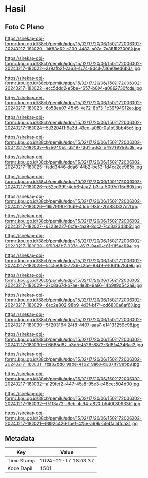 # Hasil

## Foto C Plano

https://sirekap-obj-formc.kpu.go.id/38cb/pemilu/pdpr/15/02/17/20/06/1502172006002-20240217-180020--1df83c62-e299-4483-a02c-7c3515270980.jpg

https://sirekap-obj-formc.kpu.go.id/38cb/pemilu/pdpr/15/02/17/20/06/1502172006002-20240217-180022--2a9afb2f-2a63-4c74-9dcd-736e0eed6b3a.jpg

https://sirekap-obj-formc.kpu.go.id/38cb/pemilu/pdpr/15/02/17/20/06/1502172006002-20240217-180022--ecc5ddd2-e5be-4657-b804-a0892730fcde.jpg

https://sirekap-obj-formc.kpu.go.id/38cb/pemilu/pdpr/15/02/17/20/06/1502172006002-20240217-180023--6b58ee07-4545-4c72-8b73-1c39794912eb.jpg

https://sirekap-obj-formc.kpu.go.id/38cb/pemilu/pdpr/15/02/17/20/06/1502172006002-20240217-180024--5d3204f1-9a3d-43ed-a080-0a1b93bb45c6.jpg

https://sirekap-obj-formc.kpu.go.id/38cb/pemilu/pdpr/15/02/17/20/06/1502172006002-20240217-180025--955040bb-d219-42d1-adc2-b48736856a25.jpg

https://sirekap-obj-formc.kpu.go.id/38cb/pemilu/pdpr/15/02/17/20/06/1502172006002-20240217-180025--fadd3446-dda6-44b2-be63-1d4ce2ce985b.jpg

https://sirekap-obj-formc.kpu.go.id/38cb/pemilu/pdpr/15/02/17/20/06/1502172006002-20240217-180026--d32cd399-4cb6-4ca2-b3ca-5097c7f5d605.jpg

https://sirekap-obj-formc.kpu.go.id/38cb/pemilu/pdpr/15/02/17/20/06/1502172006002-20240217-180026--16579f90-28d9-4ddb-9351-2b1880337c2f.jpg

https://sirekap-obj-formc.kpu.go.id/38cb/pemilu/pdpr/15/02/17/20/06/1502172006002-20240217-180027--6823e227-0cfe-4aa9-8dc2-7cc3a2343b5f.jpg

https://sirekap-obj-formc.kpu.go.id/38cb/pemilu/pdpr/15/02/17/20/06/1502172006002-20240217-180028--9f90d4b7-0374-4617-8ee6-c614115ec89e.jpg

https://sirekap-obj-formc.kpu.go.id/38cb/pemilu/pdpr/15/02/17/20/06/1502172006002-20240217-180028--5cc5e060-7236-42be-8849-e106116784e6.jpg

https://sirekap-obj-formc.kpu.go.id/38cb/pemilu/pdpr/15/02/17/20/06/1502172006002-20240217-180029--22c8a67d-b7ae-4e3b-9a86-14b909d542a9.jpg

https://sirekap-obj-formc.kpu.go.id/38cb/pemilu/pdpr/15/02/17/20/06/1502172006002-20240217-180029--6ac2e802-98b9-4d3f-bf74-cd6800a6af60.jpg

https://sirekap-obj-formc.kpu.go.id/38cb/pemilu/pdpr/15/02/17/20/06/1502172006002-20240217-180030--57203164-24f8-4407-aaa7-e14133259c98.jpg

https://sirekap-obj-formc.kpu.go.id/38cb/pemilu/pdpr/15/02/17/20/06/1502172006002-20240217-180030--08685d82-a3d5-4526-8872-3d8fa4346ad2.jpg

https://sirekap-obj-formc.kpu.go.id/38cb/pemilu/pdpr/15/02/17/20/06/1502172006002-20240217-180031--fba82bd8-9abe-4a62-9a68-d0871f79e5b9.jpg

https://sirekap-obj-formc.kpu.go.id/38cb/pemilu/pdpr/15/02/17/20/06/1502172006002-20240217-180032--a129fef2-f447-45a8-95e3-e48cec504d00.jpg

https://sirekap-obj-formc.kpu.go.id/38cb/pemilu/pdpr/15/02/17/20/06/1502172006002-20240217-180032--f5113a72-c6eb-4d94-a823-b540080933b1.jpg

https://sirekap-obj-formc.kpu.go.id/38cb/pemilu/pdpr/15/02/17/20/06/1502172006002-20240217-180021--9092c426-1bef-425e-a99b-594fad4fca31.jpg


## Metadata

| Key        | Value               |
| ---------- | ------------------- |
| Time Stamp | 2024-02-17 18:03:37 |
| Kode Dapil | 1501                |



